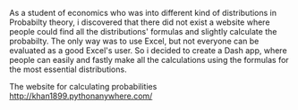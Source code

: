 As a student of economics who was into different kind of distributions in Probabilty theory, i discovered that there did not exist a website where people could find all the distributions' formulas and slightly calculate the probabilty. The only way was to use Excel, but not everyone can be evaluated as a good Excel's user. So i decided to create a Dash app, where people can easily and fastly make all the calculations using the formulas for the most essential distributions. 

The website for calculating probabilities http://khan1899.pythonanywhere.com/

